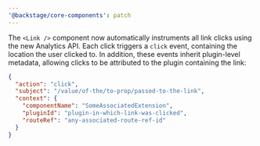```yaml
---
'@backstage/core-components': patch
---
```


The `<Link />` component now automatically instruments all link clicks using
the new Analytics API. Each click triggers a `click` event, containing the
location the user clicked to. In addition, these events inherit plugin-level
metadata, allowing clicks to be attributed to the plugin containing the link:

```json
{
  "action": "click",
  "subject": "/value/of-the/to-prop/passed-to-the-link",
  "context": {
    "componentName": "SomeAssociatedExtension",
    "pluginId": "plugin-in-which-link-was-clicked",
    "routeRef": "any-associated-route-ref-id"
  }
}
```
